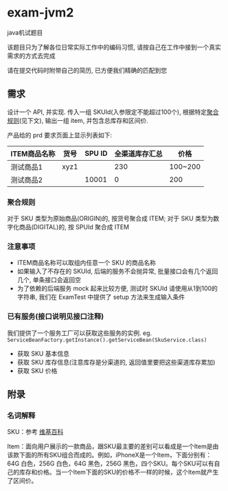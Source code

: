 # exam-jvm2
java机试题目

该题目只为了解各位日常实际工作中的编码习惯, 请按自己在工作中接到一个真实需求的方式去完成

请在提交代码时附带自己的简历, 已方便我们精确的匹配到您

## 需求
设计一个 API, 并实现. 传入一组 SKUId(入参限定不能超过100个), 根据特定[聚合规则](#聚合规则)(见下文), 输出一组 item, 并包含总库存和区间价. 

产品给的 prd 要求页面上显示列表如下:

ITEM商品名称|货号|SPU ID|全渠道库存汇总|价格
---|---|---|---|---
测试商品1|xyz1||230|100~200
测试商品2||10001|0|200

### 聚合规则
对于 SKU 类型为原始商品(ORIGIN)的, 按货号聚合成 ITEM; 对于 SKU 类型为数字化商品(DIGITAL)的, 按 SPUId 聚合成 ITEM

### 注意事项
* ITEM商品名称可以取组内任意一个 SKU 的商品名称
* 如果输入了不存在的 SKUId, 后端的服务不会抛异常, 批量接口会有几个返回几个, 单条接口会返回空
* 为了依赖的后端服务 mock 起来比较方便, 测试时 SKUId 请使用从1到100的字符串, 我们在 ExamTest 中提供了 setup 方法来生成输入条件

### 已有服务(接口说明见接口注释)

我们提供了一个服务工厂可以获取这些服务的实例. eg. `ServiceBeanFactory.getInstance().getServiceBean(SkuService.class)`

* 获取 SKU 基本信息
* 获取 SKU 库存信息(注意库存是分渠道的, 返回值里要把这些渠道库存累加)
* 获取 SKU 价格

## 附录

### 名词解释

SKU：参考 [维基百科](https://zh.wikipedia.org/wiki/%E6%9C%80%E5%B0%8F%E5%AD%98%E8%B4%A7%E5%8D%95%E4%BD%8D)

Item：面向用户展示的一款商品，跟SKU最主要的差别可以看成是一个Item是由该款下面的所有SKU组合而成的。例如，iPhoneX是一个Item，下面分别有： 64G 白色，256G 白色，64G 黑色，256G 黑色，四个SKU。每个SKU可以有自己的库存和价格。当一个Item下面的SKU的价格不一样的时候，这个Item就产生了区间价。
